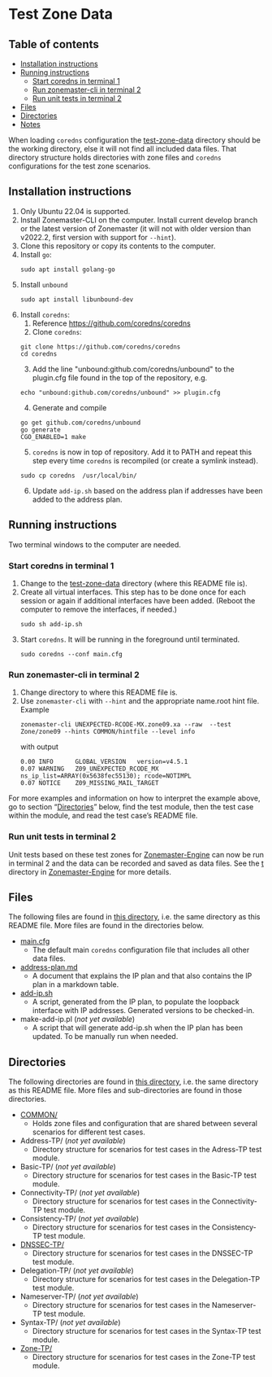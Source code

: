 # Test Zone Data

## Table of contents


* [Installation instructions](#installation-instructions)
* [Running instructions](#running-instructions)
  * [Start coredns in terminal 1](#start-coredns-in-terminal-1)
  * [Run zonemaster-cli in terminal 2](#run-zonemaster-cli-in-terminal-2)
  * [Run unit tests in terminal 2](#run-unit-tests-in-terminal-2)
* [Files](#files)
* [Directories](#directories)
* [Notes](#notes)

When loading `coredns` configuration the [test-zone-data] directory should be
the working directory, else it will not find all included data files. That
directory structure holds directories with zone files and `coredns` configurations
for the test zone scenarios.

## Installation instructions

1. Only Ubuntu 22.04 is supported.
2. Install Zonemaster-CLI on the computer. Install current develop branch or the
   latest version of Zonemaster (it will not with older version than v2022.2,
   first version with support for `--hint`).
3. Clone this repository or copy its contents to the computer.
4. Install `go`:
   ```
   sudo apt install golang-go 
   ```
5. Install `unbound`
   ```
   sudo apt install libunbound-dev
   ```
5. Install `coredns`:
   1. Reference https://github.com/coredns/coredns
   2. Clone `coredns`:
   ```
   git clone https://github.com/coredns/coredns
   cd coredns
   ```
   3. Add the line "unbound:github.com/coredns/unbound" to the plugin.cfg file
      found in the top of the repository, e.g.
   ```
   echo "unbound:github.com/coredns/unbound" >> plugin.cfg
   ```
   4. Generate and compile
   ```
   go get github.com/coredns/unbound
   go generate
   CGO_ENABLED=1 make
   ```
   5. `coredns` is now in top of repository. Add it to PATH and repeat this step
      every time `coredns` is recompiled (or create a symlink instead).
   ```
   sudo cp coredns  /usr/local/bin/
   ```
   6. Update `add-ip.sh` based on the address plan if addresses have been added
      to the address plan.

## Running instructions

Two terminal windows to the computer are needed.

### Start coredns in terminal 1

1. Change to the [test-zone-data] directory (where this README file is).
2. Create all virtual interfaces. This step has to be done once for each session
   or again if additional interfaces have been added. (Reboot the computer to
   remove the interfaces, if needed.)
   ```
   sudo sh add-ip.sh
   ```
3. Start `coredns`. It will be running in the foreground until terminated.
   ```
   sudo coredns --conf main.cfg
   ```

### Run zonemaster-cli in terminal 2

1. Change directory to where this README file is.
2. Use `zonemaster-cli` with `--hint` and the appropriate name.root hint file.
   Example
   ```
   zonemaster-cli UNEXPECTED-RCODE-MX.zone09.xa --raw  --test Zone/zone09 --hints COMMON/hintfile --level info
   ```
   with output
   ```
   0.00 INFO      GLOBAL_VERSION   version=v4.5.1
   0.07 WARNING   Z09_UNEXPECTED_RCODE_MX   ns_ip_list=ARRAY(0x5638fec55130); rcode=NOTIMPL
   0.07 NOTICE    Z09_MISSING_MAIL_TARGET
   ```

For more examples and information on how to interpret the example above, go to
section “[Directories](#directories)” below, find the test module, then the test
case within the module, and read the test case’s README file.

### Run unit tests in terminal 2

Unit tests based on these test zones for [Zonemaster-Engine] can now be run
in terminal 2 and the data can be recorded and saved as data files. See the
[t] directory in [Zonemaster-Engine] for more details.


## Files

The following files are found in [this directory](.), i.e. the same directory as
this README file. More files are found in the directories below.

* [main.cfg](main.cfg)
  * The default main `coredns` configuration file that includes all
    other data files.
* [address-plan.md](address-plan.md)
  * A document that explains the IP plan and that also contains the
    IP plan in a markdown table.
* [add-ip.sh](add-ip.sh)
  * A script, generated from the IP plan, to populate the loopback
    interface with IP addresses. Generated versions to be checked-in.
* make-add-ip.pl (*not yet available*)
  * A script that will generate add-ip.sh when the IP plan has
    been updated. To be manually run when needed.


## Directories

The following directories are found in [this directory](.), i.e. the same
directory as this README file. More files and sub-directories are found in those
directories.

* [COMMON/](COMMON/)
  * Holds zone files and configuration that are shared between several scenarios
    for different test cases.
* Address-TP/ (*not yet available*)
  * Directory structure for scenarios for test cases in the Adress-TP test module.
* Basic-TP/ (*not yet available*)
  * Directory structure for scenarios for test cases in the Basic-TP test module.
* Connectivity-TP/ (*not yet available*)
  * Directory structure for scenarios for test cases in the Connectivity-TP test
    module.
* Consistency-TP/ (*not yet available*)
  * Directory structure for scenarios for test cases in the Consistency-TP test
    module.
* [DNSSEC-TP/](DNSSEC-TP/)
  * Directory structure for scenarios for test cases in the DNSSEC-TP test
    module.
* Delegation-TP/ (*not yet available*)
  * Directory structure for scenarios for test cases in the Delegation-TP test
    module.
* Nameserver-TP/ (*not yet available*)
  * Directory structure for scenarios for test cases in the Nameserver-TP test
    module.
* Syntax-TP/ (*not yet available*)
  * Directory structure for scenarios for test cases in the Syntax-TP test
    module.
* [Zone-TP/](Zone-TP/)
  * Directory structure for scenarios for test cases in the Zone-TP test module.


[test-zone-data]:                                      .
[Zonemaster-Engine]:                                   https://github.com/zonemaster/zonemaster-engine/
[t]:                                                   https://github.com/zonemaster/zonemaster-engine/tree/develop/t


